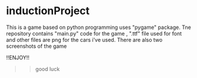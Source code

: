 # inductionProject
This is a game based on python programming uses "pygame" package.
Tne repository contains "main.py" code for the game , ".ttf" file used for font
and other files are png for the cars i've used.
There are also two screenshots of the game 

!!ENJOY!!
>>good luck
